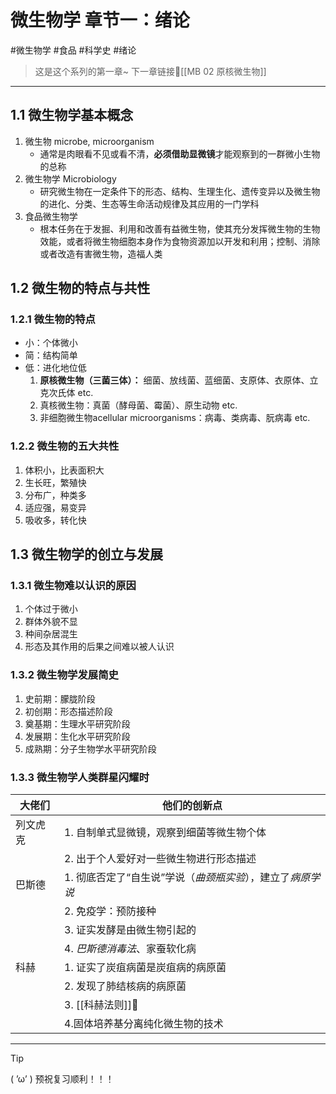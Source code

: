 # 微生物学 章节一：绪论
#微生物学 #食品 #科学史 #绪论

> 这是这个系列的第一章~
> 下一章链接🔗[[MB 02 原核微生物]]

---
## 1.1 微生物学基本概念
1. 微生物 microbe, microorganism
	- 通常是肉眼看不见或看不清，**必须借助显微镜**才能观察到的一群微小生物的总称
2. 微生物学 Microbiology
	- 研究微生物在一定条件下的形态、结构、生理生化、遗传变异以及微生物的进化、分类、生态等生命活动规律及其应用的一门学科
3. 食品微生物学
	- 根本任务在于发掘、利用和改善有益微生物，使其充分发挥微生物的生物效能，或者将微生物细胞本身作为食物资源加以开发和利用；控制、消除或者改造有害微生物，造福人类
## 1.2 微生物的特点与共性
### 1.2.1 微生物的特点
- 小：个体微小
- 简：结构简单
- 低：进化地位低
	1. **原核微生物（三菌三体）：** 细菌、放线菌、蓝细菌、支原体、衣原体、立克次氏体 etc.
	2. 真核微生物：真菌（酵母菌、霉菌）、原生动物 etc.
	3. 非细胞微生物acellular microorganisms：病毒、类病毒、朊病毒 etc.
### 1.2.2 微生物的五大共性
1. 体积小，比表面积大
2. 生长旺，繁殖快
3. 分布广，种类多
4. 适应强，易变异
5. 吸收多，转化快
## 1.3 微生物学的创立与发展
### 1.3.1 微生物难以认识的原因
1. 个体过于微小
2. 群体外貌不显
3. 种间杂居混生
4. 形态及其作用的后果之间难以被人认识
### 1.3.2 微生物学发展简史
1. 史前期：朦胧阶段
2. 初创期：形态描述阶段
3. 奠基期：生理水平研究阶段
4. 发展期：生化水平研究阶段
5. 成熟期：分子生物学水平研究阶段
### 1.3.3 微生物学人类群星闪耀时

| 大佬们  | 他们的创新点                             |
| ---- | ---------------------------------- |
| 列文虎克 | 1. 自制单式显微镜，观察到细菌等微生物个体             |
|      | 2. 出于个人爱好对一些微生物进行形态描述              |
| 巴斯德  | 1. 彻底否定了“自生说”学说（*曲颈瓶实验*），建立了*病原学说* |
|      | 2. 免疫学：预防接种                        |
|      | 3. 证实发酵是由微生物引起的                    |
|      | 4. *巴斯德消毒法*、家蚕软化病                  |
| 科赫   | 1. 证实了炭疽病菌是炭疽病的病原菌                 |
|      | 2. 发现了肺结核病的病原菌                     |
|      | 3. [[科赫法则]]🔗                      |
|      | 4.固体培养基分离纯化微生物的技术                  |

---
> [!TIP]
> ( ’ω’ ) 预祝复习顺利！！！       

